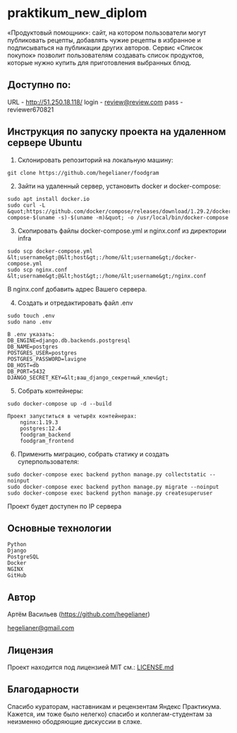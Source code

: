 # praktikum_new_diplom

«Продуктовый помощник»: сайт, на котором пользователи могут публиковать рецепты, добавлять чужие рецепты в избранное и подписываться на публикации других авторов. Сервис «Список покупок» позволит пользователям создавать список продуктов, которые нужно купить для приготовления выбранных блюд.

## Доступно по:
URL - http://51.250.18.118/
login - review@review.com
pass - reviewer670821

## Инструкция по запуску проекта на удаленном сервере Ubuntu
1) Склонировать репозиторий на локальную машину:
```
git clone https://github.com/hegelianer/foodgram
```

2) Зайти на удаленный сервер, установить docker и docker-compose:
```
sudo apt install docker.io
sudo curl -L &quot;https://github.com/docker/compose/releases/download/1.29.2/docker-
compose-$(uname -s)-$(uname -m)&quot; -o /usr/local/bin/docker-compose
```

3) Cкопировать файлы docker-compose.yml и nginx.conf из директории infra
```
sudo scp docker-compose.yml &lt;username&gt;@&lt;host&gt;:/home/&lt;username&gt;/docker-compose.yml
sudo scp nginx.conf &lt;username&gt;@&lt;host&gt;:/home/&lt;username&gt;/nginx.conf
```

В nginx.conf добавить адрес Вашего сервера.

4) Cоздать и отредактировать файл .env
```
sudo touch .env
sudo nano .env
```

    В .env указать:
    DB_ENGINE=django.db.backends.postgresql
    DB_NAME=postgres
    POSTGRES_USER=postgres
    POSTGRES_PASSWORD=lavigne
    DB_HOST=db
    DB_PORT=5432
    DJANGO_SECRET_KEY=&lt;ваш_django_секретный_ключ&gt;

5) Собрать контейнеры:
```
sudo docker-compose up -d --build
```
    Проект запуститься в четырёх контейнерах:
        nginx:1.19.3
        postgres:12.4
        foodgram_backend
        foodgram_frontend

6) Применить миграцию, собрать статику и создать суперпользователя:
```
sudo docker-compose exec backend python manage.py collectstatic --noinput
sudo docker-compose exec backend python manage.py migrate --noinput
sudo docker-compose exec backend python manage.py createsuperuser
```

Проект будет доступен по IP сервера

## Основные технологии
```
Python
Django
PostgreSQL
Docker
NGINX
GitHub
```

## Автор
Артём Васильев
(https://github.com/hegelianer)

hegelianer@gmail.com

## Лицензия
Проект находится под лицензией MIT см.: [LICENSE.md](LICENSE.md)

## Благодарности
Спасибо кураторам, наставникам и рецензентам Яндекс Практикума. Кажется, им тоже было
нелегко) спасибо и коллегам-студентам за неизменно ободряющие дискуссии в слэке.